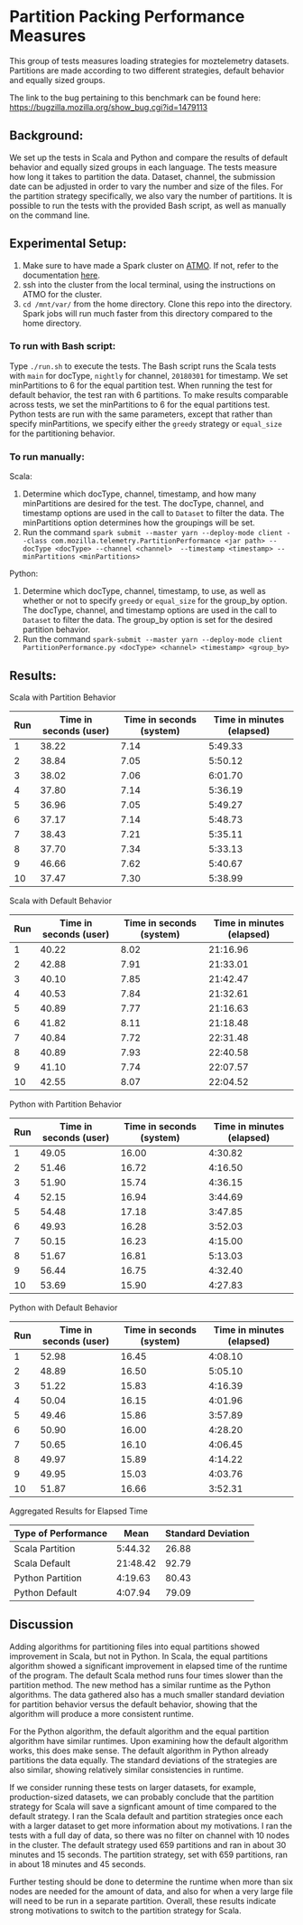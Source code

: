 # Partition Packing Performance Measures

This group of tests measures loading strategies for moztelemetry datasets. Partitions are made according to
two different strategies, default behavior and equally sized groups.

The link to the bug pertaining to this benchmark can be found here:
https://bugzilla.mozilla.org/show_bug.cgi?id=1479113

## Background:
We set up the tests in Scala and Python and compare the results of default
behavior and equally sized groups in each language. The tests measure how long
it takes to partition the data. Dataset, channel, the submission date can be adjusted in order to vary 
the number and size of the files. For the partition strategy specifically, we also vary the number of
partitions. It is possible to run the tests with the provided Bash script, as
well as manually on the command line.

## Experimental Setup:
1. Make sure to have made a Spark cluster on [ATMO](https://analysis.telemetry.mozilla.org/). If not, refer to the
documentation [here](https://docs.telemetry.mozilla.org/tools/spark.html).
2. ssh into the cluster from the local terminal, using the instructions on ATMO for the cluster.
3. `cd /mnt/var/` from the home directory. Clone this repo into the directory. Spark jobs will run much faster from
this directory compared to the home directory.

### To run with Bash script:
Type `./run.sh` to execute the tests. The Bash script runs the Scala tests with `main` for docType, `nightly` for channel, `20180301` for timestamp. We set minPartitions to 6 for the equal partition test. When
running the test for default behavior, the test ran with 6 partitions. To make
results comparable across tests, we set the minPartitions to 6 for the equal
partitions test. Python tests are run with the same parameters, except that rather than specify 
minPartitions, we specify either the `greedy` strategy or `equal_size` for the partitioning behavior.

### To run manually:
Scala:
1. Determine which docType, channel, timestamp, and how many minPartitions are desired for the test. The
docType, channel, and timestamp options are used in the call to `Dataset` to
filter the data. The minPartitions option determines how the groupings will be
set.
2. Run the command `spark submit --master yarn --deploy-mode client --class com.mozilla.telemetry.PartitionPerformance <jar path> --docType <docType> --channel <channel>  --timestamp <timestamp> --minPartitions <minPartitions>`

Python:
1. Determine which docType, channel, timestamp, to use, as well as whether or
   not to specify `greedy` or `equal_size` for the group_by option. The
docType, channel, and timestamp options are used in the call to `Dataset` to
filter the data. The group_by option is set for the desired partition behavior.
2. Run the command `spark-submit --master yarn --deploy-mode client
   PartitionPerformance.py <docType> <channel> <timestamp> <group_by>`

## Results:
Scala with Partition Behavior

|Run   |Time in seconds (user)   |Time in seconds (system)   |Time in minutes (elapsed)   |
|------|--------------|----------------|-----------------|
|1     |38.22         |7.14            |5:49.33          |
|2     |38.84         |7.05            |5:50.12          |
|3     |38.02         |7.06            |6:01.70          |
|4     |37.80         |7.14            |5:36.19          |
|5     |36.96         |7.05            |5:49.27          |
|6     |37.17         |7.14            |5:48.73          |
|7     |38.43         |7.21            |5:35.11          |
|8     |37.70         |7.34            |5:33.13          |
|9     |46.66         |7.62            |5:40.67          |
|10    |37.47         |7.30            |5:38.99          |


Scala with Default Behavior

|Run   |Time in seconds (user)  |Time in seconds (system)   |Time in minutes (elapsed)    |
|------|-------------|----------------|------------------|
|1     |40.22        |8.02            |21:16.96          |
|2     |42.88        |7.91            |21:33.01          |
|3     |40.10        |7.85            |21:42.47          |
|4     |40.53        |7.84            |21:32.61          |
|5     |40.89        |7.77            |21:16.63          |
|6     |41.82        |8.11            |21:18.48          |
|7     |40.84        |7.72            |22:31.48          |
|8     |40.89        |7.93            |22:40.58          |
|9     |41.10        |7.74            |22:07.57          |
|10    |42.55        |8.07            |22:04.52          |

Python with Partition Behavior

|Run   |Time in seconds (user)  |Time in seconds (system)  |Time in minutes (elapsed)     |
|------|-------------|---------------|-------------------|
|1     |49.05        |16.00          |4:30.82            |
|2     |51.46        |16.72          |4:16.50            |
|3     |51.90        |15.74          |4:36.15            |
|4     |52.15        |16.94          |3:44.69            |
|5     |54.48        |17.18          |3:47.85            |
|6     |49.93        |16.28          |3:52.03            |
|7     |50.15        |16.23          |4:15.00            |
|8     |51.67        |16.81          |5:13.03            |
|9     |56.44        |16.75          |4:32.40            |
|10    |53.69        |15.90          |4:27.83            |

Python with Default Behavior

|Run   |Time in seconds (user)  |Time in seconds (system) |Time in minutes (elapsed)      |
|------|-------------|--------------|--------------------|
|1     |52.98        |16.45         |4:08.10             |
|2     |48.89        |16.50         |5:05.10             |
|3     |51.22        |15.83         |4:16.39             |
|4     |50.04        |16.15         |4:01.96             |
|5     |49.46        |15.86         |3:57.89             |
|6     |50.90        |16.00         |4:28.20             |
|7     |50.65        |16.10         |4:06.45             |
|8     |49.97        |15.89         |4:14.22             |
|9     |49.95        |15.03         |4:03.76             |
|10    |51.87        |16.66         |3:52.31             |


Aggregated Results for Elapsed Time

|Type of Performance|Mean   |Standard Deviation   |
|-------------------|-------|---------------------|
|Scala Partition    |5:44.32|26.88                |
|Scala Default      |21:48.42|92.79               |
|Python Partition   |4:19.63|80.43                |
|Python Default     |4:07.94|79.09                |


## Discussion

Adding algorithms for partitioning files into equal partitions showed
improvement in Scala, but not in Python. In Scala, the equal partitions
algorithm showed a significant improvement in elapsed time of the runtime of
the program. The default Scala method runs four times slower than the partition
method. The new method has a similar runtime as the Python algorithms. The data
gathered also has a much smaller standard deviation for partition behavior versus the
default behavior, showing that the algorithm will produce a more consistent runtime.

For the Python algorithm, the default algorithm and the equal partition
algorithm have similar runtimes. Upon examining how the default algorithm works,
this does make sense. The default algorithm in Python already partitions the
data equally. The standard deviations of the strategies are also similar,
showing relatively similar consistencies in runtime.

If we consider running these tests on larger datasets, for example,
production-sized datasets, we can probably conclude that the partition strategy
for Scala will save a signficant amount of time compared to the default
strategy. I ran the Scala default and partition strategies once each with a
larger dataset to get more information about my motivations. I ran the tests
with a full day of data, so there was no filter on channel with 10 nodes in the
cluster. The default strategy used 659 partitions and ran in about 30 minutes
and 15 seconds. The partition strategy, set with 659 partitions, ran in about
18 minutes and 45 seconds.

Further testing should be done to determine the runtime when more
than six nodes are needed for the amount of data, and also for when a very
large file will need to be run in a separate partition. Overall, these results
indicate strong motivations to switch to the partition strategy for Scala.
